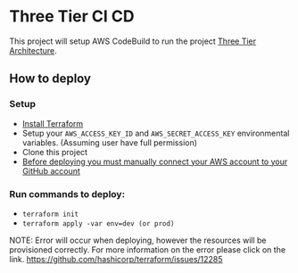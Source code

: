 # Three Tier CI CD

This project will setup AWS CodeBuild to run the project [Three Tier Architecture](https://github.com/hchiao/three-tier-architecture).

## How to deploy

### Setup
* [Install Terraform](https://www.terraform.io/intro/getting-started/install.html)
* Setup your ```AWS_ACCESS_KEY_ID``` and ```AWS_SECRET_ACCESS_KEY``` environmental variables. (Assuming user have full permission)
* Clone this project
* [Before deploying you must manually connect your AWS account to your GitHub account](https://docs.aws.amazon.com/codebuild/latest/APIReference/API_ProjectSource.html)

### Run commands to deploy:
* ```terraform init```
* ```terraform apply -var env=dev (or prod)```

NOTE:
Error will occur when deploying, however the resources will be provisioned correctly.  For more information on the error please click on the link.
https://github.com/hashicorp/terraform/issues/12285

